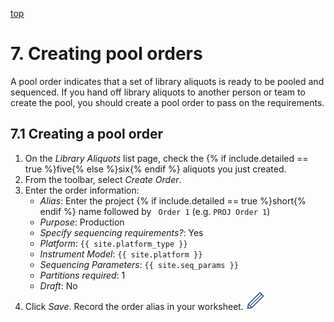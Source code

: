 <a name="pool-orders" href="#" id="toplink">top</a>

# 7. Creating pool orders

A pool order indicates that a set of library aliquots is ready to be pooled and sequenced. If you
hand off library aliquots to another person or team to create the pool, you should create a pool
order to pass on the requirements.

## 7.1 Creating a pool order

1. On the _Library Aliquots_ list page, check the {% if include.detailed == true %}five{% else %}six{% endif %} aliquots
   you just created.
1. From the toolbar, select _Create Order_.
1. Enter the order information:
   * _Alias_: Enter the project {% if include.detailed == true %}short{% endif %} name followed by ` Order 1` (e.g.
     `PROJ Order 1`)
   * _Purpose_: Production
   * _Specify sequencing requirements?_: Yes
   * _Platform_: `{{ site.platform_type }}`
   * _Instrument Model_: `{{ site.platform }}`
   * _Sequencing Parameters_: `{{ site.seq_params }}`
   * _Partitions required_: 1
   * _Draft_: No
1. Click _Save_. Record the order alias in your worksheet. <img src="pics/blue_pencil.png">
